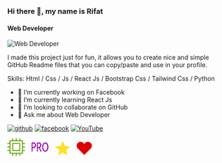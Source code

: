 ### Hi there 👋, my name is Rifat
#### Web Developer
![Web Developer](https://scontent.fdac138-1.fna.fbcdn.net/v/t39.30808-6/482343140_604231962619368_6227012178914084758_n.jpg?stp=dst-jpg_p526x296_tt6&_nc_cat=100&ccb=1-7&_nc_sid=86c6b0&_nc_eui2=AeGghIpemnj7pcNh5McD8kSj8-gFDq-1lQ_z6AUOr7WVD-WwiePLpAAFdH0DBZ59tFcxhBBVyrzZKd7tXj6oy9R8&_nc_ohc=voIcg4_l9tkQ7kNvgG5zlUO&_nc_oc=AdlhAKLyzPcTtOTQgHhRK4fhULKy0L2yN0VzxGYmZQHQCo7zrerc72M_sfCljEuxtcs&_nc_zt=23&_nc_ht=scontent.fdac138-1.fna&_nc_gid=xajhEfwHJT1yTt3JulnoGQ&oh=00_AYHNpXC3WSVXwUsCq8I3Ji4rwaouiJudDA1Ew4jvkN14qA&oe=67E13288)

I made this project just for fun, it allows you to create nice and simple GitHub Readme files that you can copy/paste and use in your profile.

Skills: Html / Css / Js / React Js / Bootstrap Css / Tailwind Css / Python

- 🔭 I’m currently working on Facebook 
- 🌱 I’m currently learning React Js 
- 👯 I’m looking to collaborate on GitHub 
- 💬 Ask me about Web Developer 


[<img src='https://cdn.jsdelivr.net/npm/simple-icons@3.0.1/icons/github.svg' alt='github' height='40'>](https://github.com/https://github.com/abusaeed0402)  [<img src='https://cdn.jsdelivr.net/npm/simple-icons@3.0.1/icons/facebook.svg' alt='facebook' height='40'>](https://www.facebook.com/https://www.facebook.com/mdrifat9208)  [<img src='https://cdn.jsdelivr.net/npm/simple-icons@3.0.1/icons/youtube.svg' alt='YouTube' height='40'>](https://www.youtube.com/channel/http://www.youtube.com/@pro_programmer_1)  

<a href='https://docs.github.com/en/developers'><img src='https://raw.githubusercontent.com/acervenky/animated-github-badges/master/assets/devbadge.gif' width='40' height='40'></a> <a href='https://github.com/pricing'><img src='https://raw.githubusercontent.com/acervenky/animated-github-badges/master/assets/pro.gif' width='40' height='40'></a> <a href='https://stars.github.com/'><img src='https://raw.githubusercontent.com/acervenky/animated-github-badges/master/assets/starbadge.gif' width='35' height='35'></a> <a href='https://docs.github.com/en/github/supporting-the-open-source-community-with-github-sponsors'><img src='https://raw.githubusercontent.com/acervenky/animated-github-badges/master/assets/sponsorbadge.gif' width='35' height='35'></a> 



